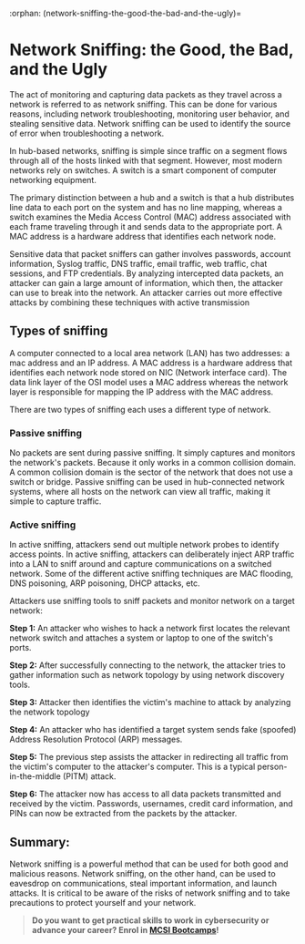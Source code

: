:orphan:
(network-sniffing-the-good-the-bad-and-the-ugly)=
# Network Sniffing: the Good, the Bad, and the Ugly
 
 
The act of monitoring and capturing data packets as they travel across a network is referred to as network sniffing. This can be done for various reasons, including network troubleshooting, monitoring user behavior, and stealing sensitive data. Network sniffing can be used to identify the source of error when troubleshooting a network.

In hub-based networks, sniffing is simple since traffic on a segment flows through all of the hosts linked with that segment. However, most modern networks rely on switches. A switch is a smart component of computer networking equipment.

The primary distinction between a hub and a switch is that a hub distributes line data to each port on the system and has no line mapping, whereas a switch examines the Media Access Control (MAC) address associated with each frame traveling through it and sends data to the appropriate port. A MAC address is a hardware address that identifies each network node. 

Sensitive data that packet sniffers can gather involves passwords, account information, Syslog traffic,  DNS traffic, email traffic, web traffic, chat sessions, and FTP credentials. By analyzing intercepted data packets, an attacker can gain a large amount of information, which then, the attacker can use to break into the network. An attacker carries out more effective attacks by combining these techniques with active transmission 

## Types of sniffing 

A computer connected to a local area network (LAN) has two addresses: a mac address and an IP address. A MAC address is a hardware address that identifies each network node stored on NIC (Network interface card). The data link layer of the OSI model uses a MAC address whereas the network layer is responsible for mapping the IP address with the MAC address. 

There are two types of sniffing each uses a different type of network.

### Passive sniffing 

No packets are sent during passive sniffing. It simply captures and monitors the network's packets. Because it only works in a common collision domain. A common collision domain is the sector of the network that does not use a switch or bridge. Passive sniffing can be used in hub-connected network systems, where all hosts on the network can view all traffic, making it simple to capture traffic. 

### Active sniffing

In active sniffing, attackers send out multiple network probes to identify access points. In active sniffing, attackers can deliberately inject ARP traffic into a LAN to sniff around and capture communications on a switched network. Some of the different active sniffing techniques are MAC flooding, DNS poisoning, ARP poisoning, DHCP attacks, etc. 

Attackers use sniffing tools to sniff packets and monitor network on a target network:

**Step 1:**  An attacker who wishes to hack a network first locates the relevant network switch and attaches a system or laptop to one of the switch's ports.

**Step 2:** After successfully connecting to the network, the attacker tries to gather information such as network topology by using network discovery tools.

**Step 3:** Attacker then identifies the victim's machine to attack by analyzing the network topology

**Step 4:** An attacker who has identified a target system sends fake (spoofed) Address Resolution Protocol (ARP) messages.

**Step 5:** The previous step assists the attacker in redirecting all traffic from the victim's computer to the attacker's computer. This is a typical person-in-the-middle (PITM) attack.
 
**Step 6:** The attacker now has access to all data packets transmitted and received by the victim. Passwords, usernames, credit card information, and PINs can now be extracted from the packets by the attacker.

## Summary: 

Network sniffing is a powerful method that can be used for both good and malicious reasons. Network sniffing, on the other hand, can be used to eavesdrop on communications, steal important information, and launch attacks. It is critical to be aware of the risks of network sniffing and to take precautions to protect yourself and your network.

> **Do you want to get practical skills to work in cybersecurity or advance your career? Enrol in [MCSI Bootcamps](https://www.mosse-institute.com/bootcamps.html)!**